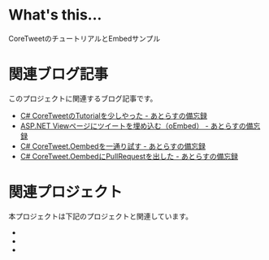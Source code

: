 # What's this...
CoreTweetのチュートリアルとEmbedサンプル

# 関連ブログ記事
このプロジェクトに関連するブログ記事です。

* [C# CoreTweetのTutorialを少しやった - あとらすの備忘録](http://kitigai.hatenablog.com/entry/2018/04/24/013506)
* [ASP.NET Viewページにツイートを埋め込む（oEmbed） - あとらすの備忘録](http://kitigai.hatenablog.com/entry/2018/04/26/023950)
* [C# CoreTweet.Oembedを一通り試す - あとらすの備忘録](http://kitigai.hatenablog.com/entry/2018/04/27/022958)
* [C# CoreTweet.OembedにPullRequestを出した - あとらすの備忘録](http://kitigai.hatenablog.com/entry/2018/04/28/173921)

# 関連プロジェクト
本プロジェクトは下記のプロジェクトと関連しています。

* 
* 
* 
